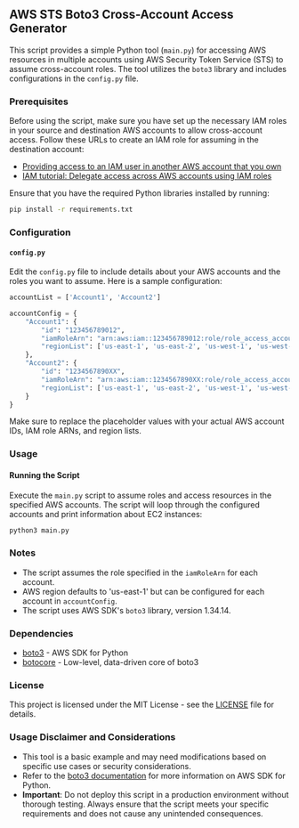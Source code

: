 ## AWS STS Boto3 Cross-Account Access Generator

This script provides a simple Python tool (`main.py`) for accessing AWS resources in multiple accounts using AWS Security Token Service (STS) to assume cross-account roles. The tool utilizes the `boto3` library and includes configurations in the `config.py` file.

### Prerequisites

Before using the script, make sure you have set up the necessary IAM roles in your source and destination AWS accounts to allow cross-account access. Follow these URLs to create an IAM role for assuming in the destination account:
- [Providing access to an IAM user in another AWS account that you own](https://docs.aws.amazon.com/IAM/latest/UserGuide/id_roles_common-scenarios_aws-accounts.html)
- [IAM tutorial: Delegate access across AWS accounts using IAM roles](https://docs.aws.amazon.com/IAM/latest/UserGuide/tutorial_cross-account-with-roles.html)

Ensure that you have the required Python libraries installed by running:

```bash
pip install -r requirements.txt
```

### Configuration

#### `config.py`

Edit the `config.py` file to include details about your AWS accounts and the roles you want to assume. Here is a sample configuration:

```python
accountList = ['Account1', 'Account2']

accountConfig = {
    "Account1": {
        "id": "123456789012",
        "iamRoleArn": "arn:aws:iam::123456789012:role/role_access_account2",
        "regionList": ['us-east-1', 'us-east-2', 'us-west-1', 'us-west-2'],
    },
    "Account2": {
        "id": "1234567890XX",
        "iamRoleArn": "arn:aws:iam::1234567890XX:role/role_access_account2",
        "regionList": ['us-east-1', 'us-east-2', 'us-west-1', 'us-west-2'],
    }
}
```

Make sure to replace the placeholder values with your actual AWS account IDs, IAM role ARNs, and region lists.

### Usage

#### Running the Script

Execute the `main.py` script to assume roles and access resources in the specified AWS accounts. The script will loop through the configured accounts and print information about EC2 instances:

```bash
python3 main.py
```

### Notes

- The script assumes the role specified in the `iamRoleArn` for each account.
- AWS region defaults to 'us-east-1' but can be configured for each account in `accountConfig`.
- The script uses AWS SDK's `boto3` library, version 1.34.14.

### Dependencies

- [boto3](https://pypi.org/project/boto3/) - AWS SDK for Python
- [botocore](https://pypi.org/project/botocore/) - Low-level, data-driven core of boto3

### License

This project is licensed under the MIT License - see the [LICENSE](/LICENSE) file for details.

### Usage Disclaimer and Considerations

- This tool is a basic example and may need modifications based on specific use cases or security considerations.
- Refer to the [boto3 documentation](https://boto3.amazonaws.com/v1/documentation/api/latest/index.html) for more information on AWS SDK for Python.
- **Important**: Do not deploy this script in a production environment without thorough testing. Always ensure that the script meets your specific requirements and does not cause any unintended consequences.